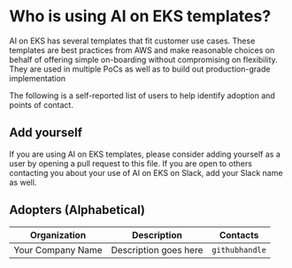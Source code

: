 # Who is using AI on EKS templates?
AI on EKS has several templates that fit customer use cases. These templates are best practices from AWS and make reasonable choices on behalf of offering simple on-boarding without compromising on flexibility. They are used in multiple PoCs as well as to build out production-grade implementation

The following is a self-reported list of users to help identify adoption and points of contact.

## Add yourself
If you are using AI on EKS templates, please consider adding yourself as a user by opening a pull request to this file.
If you are open to others contacting you about your use of AI on EKS on Slack, add your Slack name as well.

## Adopters (Alphabetical)

| Organization | Description | Contacts |
| --- | --- | --- |
| Your Company Name | Description goes here | `githubhandle` |

